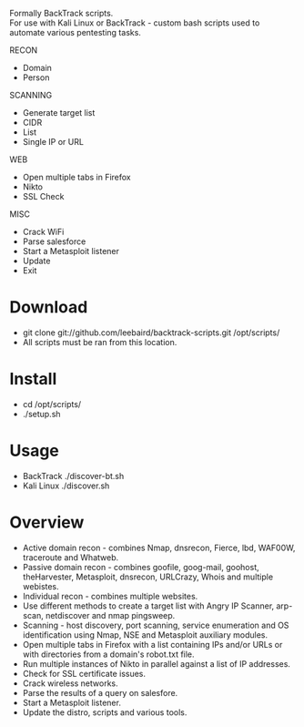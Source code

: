 Formally BackTrack scripts.  
For use with Kali Linux or BackTrack - custom bash scripts used to automate various pentesting tasks.


RECON
* Domain
* Person

SCANNING
* Generate target list
* CIDR
* List
* Single IP or URL

WEB
* Open multiple tabs in Firefox
* Nikto
* SSL Check

MISC
* Crack WiFi
* Parse salesforce
* Start a Metasploit listener
* Update
* Exit

 
Download
===================
* git clone git://github.com/leebaird/backtrack-scripts.git /opt/scripts/
* All scripts must be ran from this location.


Install
===================
* cd /opt/scripts/
* ./setup.sh


Usage 
===================
* BackTrack      ./discover-bt.sh
* Kali Linux     ./discover.sh


Overview
===================
* Active domain recon - combines Nmap, dnsrecon, Fierce, lbd, WAF00W, traceroute and Whatweb.
* Passive domain recon - combines goofile, goog-mail, goohost, theHarvester, Metasploit, dnsrecon, URLCrazy, Whois and multiple webistes. 
* Individual recon - combines multiple websites.
* Use different methods to create a target list with Angry IP Scanner, arp-scan, netdiscover and nmap pingsweep.
* Scanning - host discovery, port scanning, service enumeration and OS identification using Nmap, NSE and Metasploit auxiliary modules.
* Open multiple tabs in Firefox with a list containing IPs and/or URLs or with directories from a domain's robot.txt file.
* Run multiple instances of Nikto in parallel against a list of IP addresses.
* Check for SSL certificate issues.
* Crack wireless networks.
* Parse the results of a query on salesfore.
* Start a Metasploit listener.
* Update the distro, scripts and various tools.
